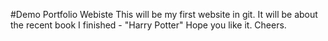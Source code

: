 #Demo
Portfolio Webiste
This will be my first website in git. It will be about the recent book I finished - "Harry Potter" 
Hope you like it. 
Cheers.
